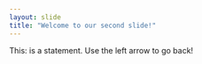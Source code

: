 ```yaml
---
layout: slide
title: "Welcome to our second slide!"
---
```

This: is a statement.
Use the left arrow to go back!
